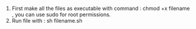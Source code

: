 1. First make all the files as executable with command : chmod +x filename , you can use sudo for root permissions.
2. Run file with : sh filename.sh

